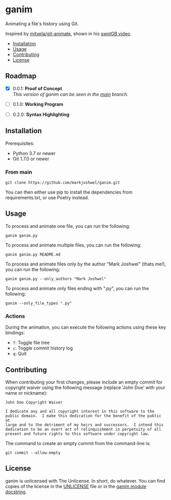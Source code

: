 # ganim

Animating a file's history using Git.

Inspired by [mitxela/git-animate](https://github.com/mitxela/git-animate), shown in his
[swotGB video](https://www.youtube.com/watch?v=i08S5qolgvc&t=29s).

- [Installation](#installation)
- [Usage](#usage)
- [Contributing](#contributing)
- [License](#license)

## Roadmap

- [x] 0.0.1: **Proof of Concept**  
  _This version of ganim can be seen in the [main](https://github.com/markjoshwel/ganim/tree/main) branch._

- [ ] 0.1.0: **Working Program**

- [ ] 0.2.0: **Syntax Highlighting**

## Installation

Prerequisites:

- Python 3.7 or newer
- Git 1.7.0 or newer

<!--

### From pip

```text
pip install ganim
```

For (small) speed gains, you can install `ganim[uvloop]` instead.

-->

### From main

```text
git clone https://github.com/markjoshwel/ganim.git
```

You can then either use pip to install the dependencies from requirements.txt, or use
Poetry instead.

## Usage

To process and animate one file, you can run the following:

```text
ganim ganim.py
```

To process and animate multiple files, you can run the following:

```text
ganim ganim.py README.md
```

To process and animate files only by the author "Mark Joshwel" (thats me!), you can run
the following:

```text
ganim ganim.py --only_authors "Mark Joshwel"
```

To process and animate only files ending with ".py", you can run the following:

```text
ganim --only_file_types ".py"
```

### Actions

During the animation, you can execute the following actions using these key bindings:

- `f`: Toggle file tree
- `c`: Toggle commit history log
- `q`: Quit

## Contributing

When contributing your first changes, please include an empty commit for copyright waiver
using the following message (replace 'John Doe' with your name or nickname):

```text
John Doe Copyright Waiver

I dedicate any and all copyright interest in this software to the
public domain.  I make this dedication for the benefit of the public at
large and to the detriment of my heirs and successors.  I intend this
dedication to be an overt act of relinquishment in perpetuity of all
present and future rights to this software under copyright law.
```

The command to create an empty commit from the command-line is:

```shell
git commit --allow-empty
```

## License

ganim is unlicensed with The Unlicense. In short, do whatever. You can find copies of
the license in the [UNLICENSE](UNLICENSE) file or in the
[ganim module docstring](ganim.py).
